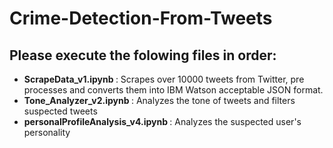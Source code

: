 # Crime-Detection-From-Tweets


<h2>Please execute the folowing files in order:</h2>

<ul>
<li><b>ScrapeData_v1.ipynb </b>: Scrapes over 10000 tweets from Twitter, pre processes and converts them into IBM Watson acceptable JSON format.</li>
<li><b>Tone_Analyzer_v2.ipynb </b>: Analyzes the tone of tweets and filters suspected tweets</li>
<li><b>personalProfileAnalysis_v4.ipynb </b>: Analyzes the suspected user's personality</li>
</ul>
